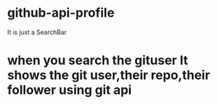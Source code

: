 # github-api-profile
It is just a SearchBar 
# when you search the gituser It shows the git user,their repo,their follower using git api 

